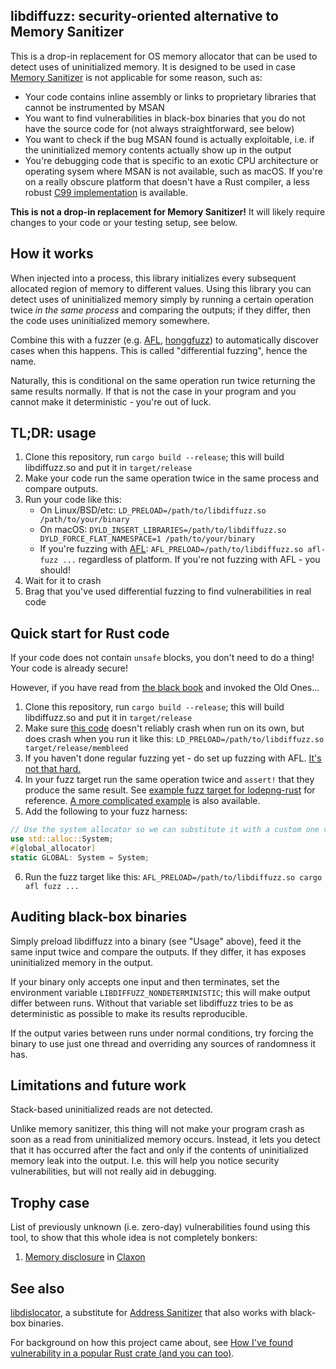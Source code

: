 ## libdiffuzz: security-oriented alternative to Memory Sanitizer

This is a drop-in replacement for OS memory allocator that can be used to detect uses of uninitialized memory. It is designed to be used in case [Memory Sanitizer](https://clang.llvm.org/docs/MemorySanitizer.html) is not applicable for some reason, such as:

 * Your code contains inline assembly or links to proprietary libraries that cannot be instrumented by MSAN
 * You want to find vulnerabilities in black-box binaries that you do not have the source code for (not always straightforward, see below)
 * You want to check if the bug MSAN found is actually exploitable, i.e. if the uninitialized memory contents actually show up in the output
 * You're debugging code that is specific to an exotic CPU architecture or operating sysem where MSAN is not available, such as macOS. If you're on a really obscure platform that doesn't have a Rust compiler, a less robust [C99 implementation](https://github.com/Shnatsel/libdiffuzz-c99) is available.

**This is not a drop-in replacement for Memory Sanitizer!** It will likely require changes to your code or your testing setup, see below.

## How it works

When injected into a process, this library initializes every subsequent allocated region of memory to different values. Using this library you can detect uses of uninitialized memory simply by running a certain operation twice *in the same process* and comparing the outputs; if they differ, then the code uses uninitialized memory somewhere.

Combine this with a fuzzer (e.g. [AFL](http://lcamtuf.coredump.cx/afl/), [honggfuzz](http://honggfuzz.com/)) to automatically discover cases when this happens. This is called "differential fuzzing", hence the name.

Naturally, this is conditional on the same operation run twice returning the same results normally. If that is not the case in your program and you cannot make it deterministic - you're out of luck.

## TL;DR: usage

 1. Clone this repository, run `cargo build --release`; this will build libdiffuzz.so and put it in `target/release`
 1. Make your code run the same operation twice in the same process and compare outputs.
 1. Run your code like this:
    - On Linux/BSD/etc: `LD_PRELOAD=/path/to/libdiffuzz.so /path/to/your/binary`
    - On macOS: `DYLD_INSERT_LIBRARIES=/path/to/libdiffuzz.so DYLD_FORCE_FLAT_NAMESPACE=1 /path/to/your/binary`
    - If you're fuzzing with [AFL](http://lcamtuf.coredump.cx/afl/): `AFL_PRELOAD=/path/to/libdiffuzz.so afl-fuzz ...` regardless of platform. If you're not fuzzing with AFL - you should!
 1. Wait for it to crash
 1. Brag that you've used differential fuzzing to find vulnerabilities in real code

## Quick start for Rust code

If your code does not contain `unsafe` blocks, you don't need to do a thing! Your code is already secure!

However, if you have read from [the black book](https://doc.rust-lang.org/nomicon/) and invoked the Old Ones...

 1. Clone this repository, run `cargo build --release`; this will build libdiffuzz.so and put it in `target/release`
 1. Make sure [this code](https://gist.github.com/Shnatsel/0c024a51b64c6e0b6c6e66f991904816) doesn't reliably crash when run on its own, but does crash when you run it like this: `LD_PRELOAD=/path/to/libdiffuzz.so target/release/membleed`
 1. If you haven't done regular fuzzing yet - do set up fuzzing with AFL. [It's not that hard.](https://fuzz.rs/book/afl/setup.html)
 1. In your fuzz target run the same operation twice and `assert!` that they produce the same result. See [example fuzz target for lodepng-rust](https://github.com/Shnatsel/lodepng-afl-fuzz-differential) for reference. [A more complicated example](https://github.com/Shnatsel/claxon-differential-fuzzing) is also available.
 1. Add the following to your fuzz harness:
 ```rust
// Use the system allocator so we can substitute it with a custom one via LD_PRELOAD
use std::alloc::System;
#[global_allocator]
static GLOBAL: System = System;
 ```
 6. Run the fuzz target like this: `AFL_PRELOAD=/path/to/libdiffuzz.so cargo afl fuzz ...`

## Auditing black-box binaries

Simply preload libdiffuzz into a binary (see "Usage" above), feed it the same input twice and compare the outputs. If they differ, it has exposes uninitialized memory in the output. 

If your binary only accepts one input and then terminates, set the environment variable `LIBDIFFUZZ_NONDETERMINISTIC`; this will make output differ between runs. Without that variable set libdiffuzz tries to be as deterministic as possible to make its results reproducible.

If the output varies between runs under normal conditions, try forcing the binary to use just one thread and overriding any sources of randomness it has.

## Limitations and future work

Stack-based uninitialized reads are not detected.

Unlike memory sanitizer, this thing will not make your program crash as soon as a read from uninitialized memory occurs. Instead, it lets you detect that it has occurred after the fact and only if the contents of uninitialized memory leak into the output. I.e. this will help you notice security vulnerabilities, but will not really aid in debugging.

## Trophy case

List of previously unknown (i.e. zero-day) vulnerabilities found using this tool, to show that this whole idea is not completely bonkers:

 1. [Memory disclosure](https://github.com/ruuda/claxon/issues/10) in [Claxon](https://github.com/ruuda/claxon)

## See also

[libdislocator](https://github.com/mirrorer/afl/tree/master/libdislocator), a substitute for [Address Sanitizer](https://clang.llvm.org/docs/AddressSanitizer.html) that also works with black-box binaries.

For background on how this project came about, see [How I've found vulnerability in a popular Rust crate (and you can too)](https://medium.com/@shnatsel/how-ive-found-vulnerability-in-a-popular-rust-crate-and-you-can-too-3db081a67fb).
